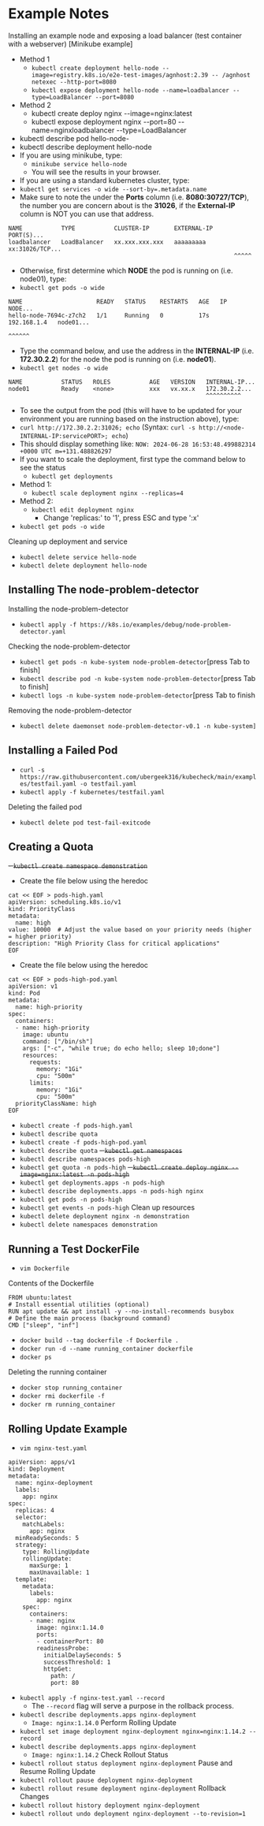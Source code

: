 # Example Notes

Installing an example node and exposing a load balancer (test container with a webserver) [Minikube example]

- Method 1
  - `kubectl create deployment hello-node --image=registry.k8s.io/e2e-test-images/agnhost:2.39 -- /agnhost netexec --http-port=8080`
  - `kubectl expose deployment hello-node --name=loadbalancer --type=LoadBalancer --port=8080`
- Method 2
  - kubectl create deploy nginx --image=nginx:latest
  - kubectl expose deployment nginx --port=80 --name=nginxloadbalancer --type=LoadBalancer
- kubectl describe pod hello-node-<press Tab>
- kubectl describe deployment hello-node
- If you are using minikube, type: 
  - `minikube service hello-node`
  - You will see the results in your browser.
- If you are using a standard kubernetes cluster, type:  
- `kubectl get services -o wide --sort-by=.metadata.name`
- Make sure to note the under the **Ports** column (i.e. **8080:30727/TCP**), the number you are concern about is the **31026**, if the **External-IP** column is NOT **<pending>** you can use that address.

```
NAME           TYPE           CLUSTER-IP       EXTERNAL-IP   PORT(S)...
loadbalancer   LoadBalancer   xx.xxx.xxx.xxx   aaaaaaaaa     xx:31026/TCP...
                                                                ^^^^^
```

- Otherwise, first determine which **NODE** the pod is running on (i.e. node01), type:
- `kubectl get pods -o wide`

```
NAME                     READY   STATUS    RESTARTS   AGE   IP            NODE...
hello-node-7694c-z7ch2   1/1     Running   0          17s   192.168.1.4   node01...
                                                                          ^^^^^^
```

- Type the command below, and use the address in the **INTERNAL-IP** (i.e. **172.30.2.2**) for the node the pod is running on (i.e. **node01**).
- `kubectl get nodes -o wide`

```
NAME           STATUS   ROLES           AGE   VERSION   INTERNAL-IP...
node01         Ready    <none>          xxx   vx.xx.x   172.30.2.2...
                                                        ^^^^^^^^^^
```

- To see the output from the pod (this will have to be updated for your environment you are running based on the instruction above), type: 
- `curl http://172.30.2.2:31026; echo` (Syntax: `curl -s http://<node-INTERNAL-IP:servicePORT>; echo`)
- This should display something like: `NOW: 2024-06-28 16:53:48.499882314 +0000 UTC m=+131.488826297`
- If you want to scale the deployment, first type the command below to see the status
  - `kubectl get deployments`
- Method 1:
  - `kubectl scale deployment nginx --replicas=4`
- Method 2: 
  - `kubectl edit deployment nginx`
    - Change 'replicas:' to '1', press ESC and type ':x'
- `kubectl get pods -o wide`

Cleaning up deployment and service
- `kubectl delete service hello-node`
- `kubectl delete deployment hello-node`

##  Installing The node-problem-detector

Installing the node-problem-detector

- `kubectl apply -f https://k8s.io/examples/debug/node-problem-detector.yaml`

Checking the node-problem-detector

- `kubectl get pods -n kube-system node-problem-detector`[press Tab to finish]
- `kubectl describe pod -n kube-system node-problem-detector`[press Tab to finish]
- `kubectl logs -n kube-system node-problem-detector`[press Tab to finish

Removing the node-problem-detector

- `kubectl delete daemonset node-problem-detector-v0.1 -n kube-system]`

## Installing a Failed Pod

- `curl -s https://raw.githubusercontent.com/ubergeek316/kubecheck/main/examples/testfail.yaml -o testfail.yaml`
- `kubectl apply -f kubernetes/testfail.yaml`

Deleting the failed pod

- `kubectl delete pod test-fail-exitcode`

## Creating a Quota

~~- `kubectl create namespace demonstration`~~
- Create the file below using the heredoc

```
cat << EOF > pods-high.yaml
apiVersion: scheduling.k8s.io/v1
kind: PriorityClass
metadata:
  name: high
value: 10000  # Adjust the value based on your priority needs (higher = higher priority)
description: "High Priority Class for critical applications"
EOF
```

- Create the file below using the heredoc

```
cat << EOF > pods-high-pod.yaml
apiVersion: v1
kind: Pod
metadata:
  name: high-priority
spec:
  containers:
  - name: high-priority
    image: ubuntu
    command: ["/bin/sh"]
    args: ["-c", "while true; do echo hello; sleep 10;done"]
    resources:
      requests:
        memory: "1Gi"
        cpu: "500m"
      limits:
        memory: "1Gi"
        cpu: "500m"
  priorityClassName: high
EOF
```

- `kubectl create -f pods-high.yaml`
- `kubectl describe quota`
- `kubectl create -f pods-high-pod.yaml`
- `kubectl describe quota`
~~- `kubectl get namespaces`~~
- `kubectl describe namespaces pods-high`
- `kubectl get quota -n pods-high`
~~- `kubectl create deploy nginx --image=nginx:latest -n pods-high`~~
- `kubectl get deployments.apps -n pods-high`
- `kubectl describe deployments.apps -n pods-high nginx`
- `kubectl get pods -n pods-high`
- `kubectl get events -n pods-high`
Clean up resources
- `kubectl delete deployment nginx -n demonstration`
- `kubectl delete namespaces demonstration`

## Running a Test DockerFile

- `vim Dockerfile`

Contents of the Dockerfile

```
FROM ubuntu:latest
# Install essential utilities (optional)
RUN apt update && apt install -y --no-install-recommends busybox
# Define the main process (background command)
CMD ["sleep", "inf"]
```

- `docker build --tag dockerfile -f Dockerfile .`
- `docker run -d --name running_container dockerfile`
- `docker ps`

Deleting the running container

- `docker stop running_container`
- `docker rmi dockerfile -f`
- `docker rm running_container`

## Rolling Update Example

- `vim nginx-test.yaml`
```
apiVersion: apps/v1
kind: Deployment
metadata:
  name: nginx-deployment
  labels:
    app: nginx
spec:
  replicas: 4
  selector:
    matchLabels:
      app: nginx
  minReadySeconds: 5
  strategy:
    type: RollingUpdate
    rollingUpdate:
      maxSurge: 1
      maxUnavailable: 1
  template:
    metadata:
      labels:
        app: nginx
    spec:
      containers:
      - name: nginx
        image: nginx:1.14.0
        ports:
        - containerPort: 80
        readinessProbe:
          initialDelaySeconds: 5
          successThreshold: 1
          httpGet:
            path: /
            port: 80
```
- `kubectl apply -f nginx-test.yaml --record`
  - The `--record` flag will serve a purpose in the rollback process.
- `kubectl describe deployments.apps nginx-deployment`
   - `Image: nginx:1.14.0`
Perform Rolling Update
- `kubectl set image deployment nginx-deployment nginx=nginx:1.14.2 --record`
- `kubectl describe deployments.apps nginx-deployment`
  - `Image: nginx:1.14.2`
Check Rollout Status
- `kubectl rollout status deployment nginx-deployment`
Pause and Resume Rolling Update
- `kubectl rollout pause deployment nginx-deployment`
- `kubectl rollout resume deployment nginx-deployment`
Rollback Changes
- `kubectl rollout history deployment nginx-deployment`
- `kubectl rollout undo deployment nginx-deployment --to-revision=1`
